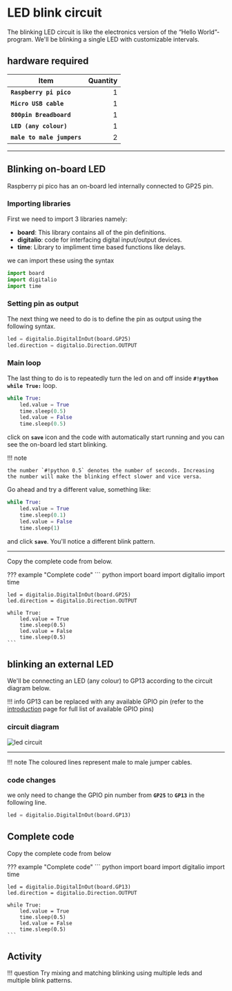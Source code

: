 # LED blink circuit

The blinking LED circuit is like the electronics version of the “Hello World”-program. We'll be blinking a single LED with customizable intervals.

## hardware required

| Item                              | Quantity                          |
| --------------------------------- | --------------------------------: |
| **`Raspberry pi pico`**           |  1                                |
| **`Micro USB cable`**             |  1                                |
| **`800pin Breadboard`**           |  1                                |
| **`LED (any colour)`**            |  1                                |
| **`male to male jumpers`**        |  2                                |

<hr>

## Blinking on-board LED

Raspberry pi pico has an on-board led internally connected to GP25 pin. 

### Importing libraries

First we need to import 3 libraries namely:

* **board**: This library contains all of the pin definitions.
* **digitalio**: code for interfacing digital input/output devices.
* **time**: Library to impliment time based functions like delays.

we can import these using the syntax

``` python
import board
import digitalio
import time
```

### Setting pin as output

The next thing we need to do is to define the pin as output using the following syntax.

```python
led = digitalio.DigitalInOut(board.GP25)
led.direction = digitalio.Direction.OUTPUT
```

### Main loop

The last thing to do is to repeatedly turn the led on and off inside **`#!python while True:`** loop.

``` python
while True:
    led.value = True
    time.sleep(0.5)
    led.value = False
    time.sleep(0.5)
```

click on **`save`** icon and the code with automatically start running and you can see the on-board led start blinking.

!!! note

    the number `#!python 0.5` denotes the number of seconds. Increasing the number will make the blinking effect slower and vice versa.

Go ahead and try a different value, something like:

``` python
while True:
    led.value = True
    time.sleep(0.1)
    led.value = False
    time.sleep(1)
```

and click **`save`**. You'll notice a different blink pattern.

<hr/>

Copy the complete code from below.

??? example "Complete code"
    ``` python
    import board
    import digitalio
    import time

    led = digitalio.DigitalInOut(board.GP25)
    led.direction = digitalio.Direction.OUTPUT

    while True:
        led.value = True
        time.sleep(0.5)
        led.value = False
        time.sleep(0.5)
    ```


## blinking an external LED

We'll be connecting an LED (any colour) to GP13 according to the circuit diagram below.

!!! info
    GP13 can be replaced with any available GPIO pin (refer to the [introduction](index.md#pinout-and-pin-definitions) page for full list of available GPIO pins)

### circuit diagram

![led circuit](projects/1-1ledblink.png)
<hr/>

!!! note
    The coloured lines represent male to male jumper cables.

### code changes

we only need to change the GPIO pin number from **`GP25`** to **`GP13`** in the following line.

```python
led = digitalio.DigitalInOut(board.GP13)
```

## Complete code

Copy the complete code from below

??? example "Complete code"
    ``` python
    import board
    import digitalio
    import time

    led = digitalio.DigitalInOut(board.GP13)
    led.direction = digitalio.Direction.OUTPUT

    while True:
        led.value = True
        time.sleep(0.5)
        led.value = False
        time.sleep(0.5)
    ```


## Activity

!!! question
    Try mixing and matching blinking using multiple leds and multiple blink patterns.